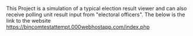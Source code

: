 This Project is a simulation of a typical election result viewer and can also receive polling unit result input from "electoral officers".
The below is the link to the website
https://bincomtestattempt.000webhostapp.com/index.php
